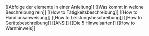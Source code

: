 [[Abfolge der elemente in einer Anleitung]]
[[Was kommt in welche  Beschreibung rein]]
[[How to Tätigkeitsbeschreibung]]
[[How to Handlunsanweisung]]
[[How to Leistungsbeschreibung]]
[[How to Gerätebeschreibung]]
[[ANSI]]
[[Die 5 Hinweisarten]]
[[How to Warnhinweis]]